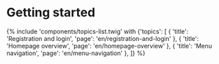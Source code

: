 # Getting started

{% include 'components/topics-list.twig' with {'topics': [
  { 'title': 'Registration and login', 'page': 'en/registration-and-login' },
  { 'title': 'Homepage overview', 'page': 'en/homepage-overview' },
  { 'title': 'Menu navigation', 'page': 'en/menu-navigation' },
]} %}